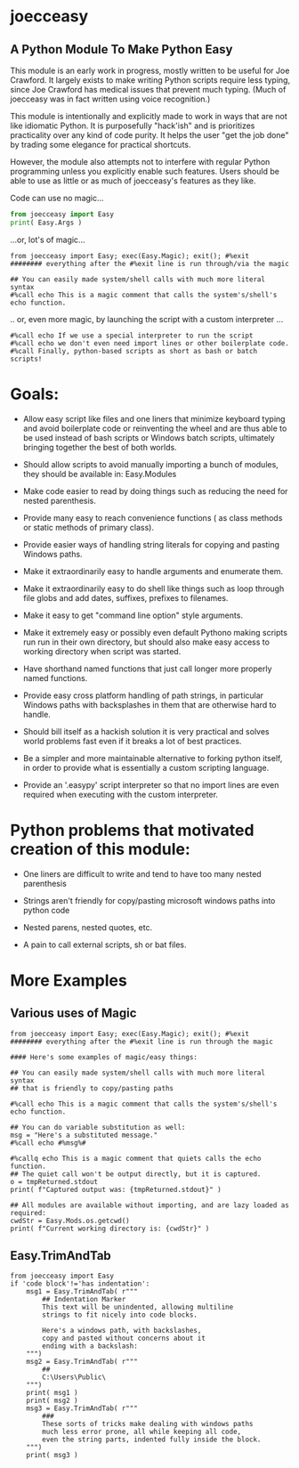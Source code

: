 joecceasy
===========



A Python Module To Make Python Easy
--------------------------------------

This module is an early work in progress, mostly written to be useful for Joe Crawford. It largely exists to make writing Python scripts require less typing, since Joe Crawford has medical issues that prevent much typing. (Much of joecceasy was in fact written using voice recognition.)

This module is intentionally and explicitly made to work in ways that are not like idiomatic Python. It is purposefully "hack'ish" and is prioritizes practicality over any kind of code purity. It helps the user "get the job done" by trading some elegance for practical shortcuts.

However, the module also attempts not to interfere with regular Python programming unless you explicitly enable such features. Users should be able to use as little or as much of joecceasy's features as they like.

Code can use no magic...

```python
from joecceasy import Easy
print( Easy.Args )
```

...or, lot's of magic...

```
from joecceasy import Easy; exec(Easy.Magic); exit(); #%exit
######## everything after the #%exit line is run through/via the magic

## You can easily made system/shell calls with much more literal syntax
#%call echo This is a magic comment that calls the system's/shell's echo function.
```

.. or, even more magic, by launching the script with a custom interpreter ...

```
#%call echo If we use a special interpreter to run the script
#%call echo we don't even need import lines or other boilerplate code.
#%call Finally, python-based scripts as short as bash or batch scripts!
```

  
  
Goals:
========

- Allow easy script like files and one liners that minimize keyboard typing and avoid boilerplate code or reinventing the wheel and are thus able to be used instead of bash scripts or Windows batch scripts, ultimately bringing together the best of both worlds.

- Should allow scripts to avoid manually importing a bunch of modules, they should be available in: Easy.Modules

- Make code easier to read by doing things such as reducing the need for nested parenthesis.

- Provide many easy to reach convenience functions ( as class methods or static methods of primary class).

- Provide easier ways of handling string literals for copying and pasting Windows paths.

- Make it extraordinarily easy to handle arguments and enumerate them.

- Make it extraordinarily easy to do shell like things such as loop through file globs and add dates, suffixes, prefixes to filenames.

- Make it easy to get "command line option" style arguments.

- Make it extremely easy or possibly even default Pythono making scripts run run in their own directory, but should also make easy access to working directory when script was started.

- Have shorthand named functions that just call longer more properly named functions.

- Provide easy cross platform handling of path strings, in particular Windows paths with backsplashes in them that are otherwise hard to handle.

- Should bill itself as a hackish solution it is very practical and solves world problems fast even if it breaks a lot of best practices.

- Be a simpler and more maintainable alternative to forking python itself, in order to provide what is essentially a custom scripting language.

- Provide an '.easypy' script interpreter so that no import lines are even required when executing with the custom interpreter.
 
 
Python problems that motivated creation of this module:
===============================

- One liners are difficult to write and tend to have too many nested parenthesis

- Strings aren't friendly for copy/pasting microsoft windows paths into python code

- Nested parens, nested quotes, etc.

- A pain to call external scripts, sh or bat files.





More Examples
==============


Various uses of Magic
---------------
```
from joecceasy import Easy; exec(Easy.Magic); exit(); #%exit
######## everything after the #%exit line is run through the magic

#### Here's some examples of magic/easy things:

## You can easily made system/shell calls with much more literal syntax
## that is friendly to copy/pasting paths

#%call echo This is a magic comment that calls the system's/shell's echo function.

## You can do variable substitution as well:
msg = "Here's a substituted message."
#%call echo #%msg%#

#%callq echo This is a magic comment that quiets calls the echo function.
## The quiet call won't be output directly, but it is captured.
o = tmpReturned.stdout
print( f"Captured output was: {tmpReturned.stdout}" )

## All modules are available without importing, and are lazy loaded as required:
cwdStr = Easy.Mods.os.getcwd()
print( f"Current working directory is: {cwdStr}" )
```

Easy.TrimAndTab
---------------

```
from joecceasy import Easy
if 'code block'!='has indentation':
    msg1 = Easy.TrimAndTab( r"""
        ## Indentation Marker
        This text will be unindented, allowing multiline
        strings to fit nicely into code blocks.
        
        Here's a windows path, with backslashes,
        copy and pasted without concerns about it
        ending with a backslash:
    """)
    msg2 = Easy.TrimAndTab( r"""
        ##
        C:\Users\Public\
    """)
    print( msg1 )
    print( msg2 )
    msg3 = Easy.TrimAndTab( r"""
        ###
        These sorts of tricks make dealing with windows paths
        much less error prone, all while keeping all code,
        even the string parts, indented fully inside the block.
    """)
    print( msg3 )
```